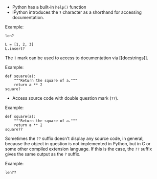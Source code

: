 
- Python has a built-in `help()` function
- IPython introduces the `?` character as a shorthand for accessing documentation.

Example:
```IPython
len?
```

```IPython
L = [1, 2, 3]
L.insert?
```

The `?` mark can be used to access to documentation via [[docstrings]].

Example:
```IPython
def square(a):
	"""Return the square of a."""
	return a ** 2
square?
```

- Access source code with double question mark (`??`).

Example:
```IPython
def square(a):
	"""Return the square of a."""
	return a ** 2
square??
```

Sometimes the `??` suffix doesn't display any source code, in general, because the object in question is not implemented in Python, but in C or some other compiled extension language. If this is the case, the `??` suffix gives the same output as the `?` suffix.

Example:

```IPython
len??
```


